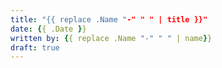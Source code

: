 ```yaml
---
title: "{{ replace .Name "-" " " | title }}"
date: {{ .Date }}
written by: {{ replace .Name "-" " " | name}}
draft: true
---
```



